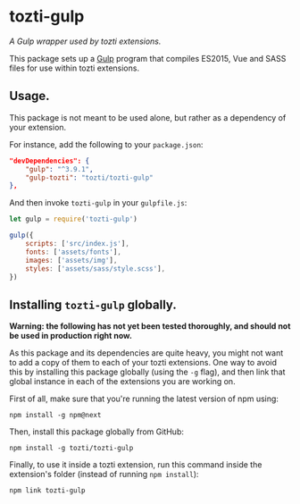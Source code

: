# tozti-gulp
*A Gulp wrapper used by tozti extensions.*

This package sets up a [Gulp](https://gulpjs.com/) program that compiles ES2015, Vue and SASS files for use within tozti extensions.

## Usage.
This package is not meant to be used alone, but rather as a dependency of your extension.

For instance, add the following to your `package.json`:
```json
"devDependencies": {
    "gulp": "^3.9.1",
    "gulp-tozti": "tozti/tozti-gulp"
},
```

And then invoke `tozti-gulp` in your `gulpfile.js`:
```js
let gulp = require('tozti-gulp')

gulp({
    scripts: ['src/index.js'],
    fonts: ['assets/fonts'],
    images: ['assets/img'], 
    styles: ['assets/sass/style.scss'],
})
```

## Installing `tozti-gulp` globally.

**Warning: the following has not yet been tested thoroughly, and should not be used in production right now.**

As this package and its dependencies are quite heavy, you might not want to add a copy of them to each of your tozti extensions. One way to avoid this by installing this package globally (using the `-g` flag), and then link that global instance in each of the extensions you are working on.

First of all, make sure that you're running the latest version of npm using:
```
npm install -g npm@next
```

Then, install this package globally from GitHub:
```
npm install -g tozti/tozti-gulp
```

Finally, to use it inside a tozti extension, run this command inside the extension's folder (instead of running `npm install`):
```
npm link tozti-gulp
```
